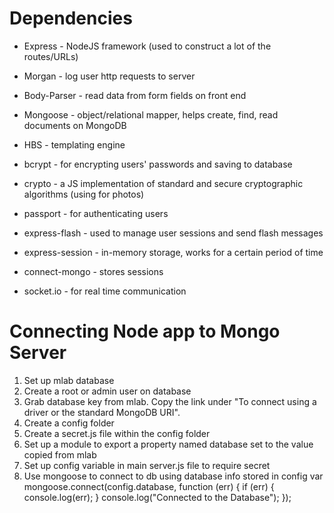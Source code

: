 # Dependencies

* Express - NodeJS framework (used to construct a lot of the routes/URLs)

* Morgan - log user http requests to server

* Body-Parser - read data from form fields on front end

* Mongoose - object/relational mapper, helps create, find, read documents on MongoDB

* HBS - templating engine

* bcrypt - for encrypting users' passwords and saving to database

* crypto - a JS implementation of standard and secure cryptographic algorithms (using for photos)

* passport - for authenticating users

* express-flash - used to manage user sessions and send flash messages

* express-session - in-memory storage, works for a certain period of time

* connect-mongo - stores sessions

* socket.io - for real time communication

# Connecting Node app to Mongo Server

1. Set up mlab database
1. Create a root or admin user on database
1. Grab database key from mlab. Copy the link under "To connect using a driver or the standard MongoDB URI".
1. Create a config folder
1. Create a secret.js file within the config folder
1. Set up a module to export a property named database set to the value copied from mlab
1. Set up config variable in main server.js file to require secret
1. Use mongoose to connect to db using database info stored in config var
mongoose.connect(config.database, function (err) {
  if (err) {
    console.log(err);
  }
  console.log("Connected to the Database");
});


